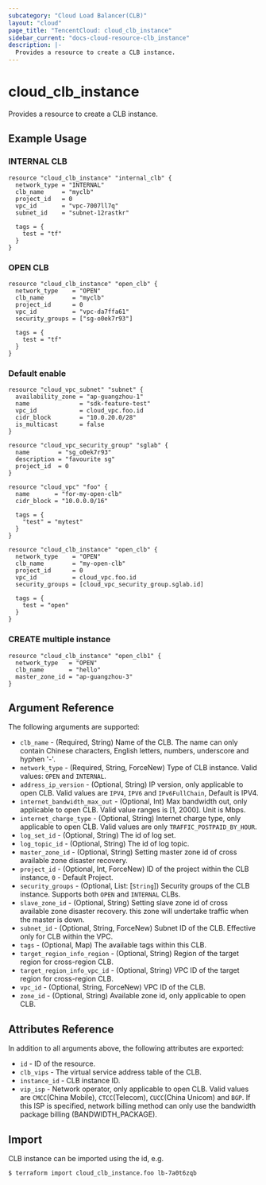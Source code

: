 ```yaml
---
subcategory: "Cloud Load Balancer(CLB)"
layout: "cloud"
page_title: "TencentCloud: cloud_clb_instance"
sidebar_current: "docs-cloud-resource-clb_instance"
description: |-
  Provides a resource to create a CLB instance.
---
```


# cloud_clb_instance

Provides a resource to create a CLB instance.

## Example Usage

### INTERNAL CLB

```hcl
resource "cloud_clb_instance" "internal_clb" {
  network_type = "INTERNAL"
  clb_name     = "myclb"
  project_id   = 0
  vpc_id       = "vpc-7007ll7q"
  subnet_id    = "subnet-12rastkr"

  tags = {
    test = "tf"
  }
}
```

### OPEN CLB

```hcl
resource "cloud_clb_instance" "open_clb" {
  network_type    = "OPEN"
  clb_name        = "myclb"
  project_id      = 0
  vpc_id          = "vpc-da7ffa61"
  security_groups = ["sg-o0ek7r93"]

  tags = {
    test = "tf"
  }
}
```

### Default enable

```hcl
resource "cloud_vpc_subnet" "subnet" {
  availability_zone = "ap-guangzhou-1"
  name              = "sdk-feature-test"
  vpc_id            = cloud_vpc.foo.id
  cidr_block        = "10.0.20.0/28"
  is_multicast      = false
}

resource "cloud_vpc_security_group" "sglab" {
  name        = "sg_o0ek7r93"
  description = "favourite sg"
  project_id  = 0
}

resource "cloud_vpc" "foo" {
  name       = "for-my-open-clb"
  cidr_block = "10.0.0.0/16"

  tags = {
    "test" = "mytest"
  }
}

resource "cloud_clb_instance" "open_clb" {
  network_type    = "OPEN"
  clb_name        = "my-open-clb"
  project_id      = 0
  vpc_id          = cloud_vpc.foo.id
  security_groups = [cloud_vpc_security_group.sglab.id]

  tags = {
    test = "open"
  }
}
```

### CREATE multiple instance

```hcl
resource "cloud_clb_instance" "open_clb1" {
  network_type   = "OPEN"
  clb_name       = "hello"
  master_zone_id = "ap-guangzhou-3"
}
```

## Argument Reference

The following arguments are supported:

* `clb_name` - (Required, String) Name of the CLB. The name can only contain Chinese characters, English letters, numbers, underscore and hyphen '-'.
* `network_type` - (Required, String, ForceNew) Type of CLB instance. Valid values: `OPEN` and `INTERNAL`.
* `address_ip_version` - (Optional, String) IP version, only applicable to open CLB. Valid values are `IPV4`, `IPV6` and `IPv6FullChain`, Default is IPV4.
* `internet_bandwidth_max_out` - (Optional, Int) Max bandwidth out, only applicable to open CLB. Valid value ranges is [1, 2000]. Unit is Mbps.
* `internet_charge_type` - (Optional, String) Internet charge type, only applicable to open CLB. Valid values are only `TRAFFIC_POSTPAID_BY_HOUR`.
* `log_set_id` - (Optional, String) The id of log set.
* `log_topic_id` - (Optional, String) The id of log topic.
* `master_zone_id` - (Optional, String) Setting master zone id of cross available zone disaster recovery.
* `project_id` - (Optional, Int, ForceNew) ID of the project within the CLB instance, `0` - Default Project.
* `security_groups` - (Optional, List: [`String`]) Security groups of the CLB instance. Supports both `OPEN` and `INTERNAL` CLBs.
* `slave_zone_id` - (Optional, String) Setting slave zone id of cross available zone disaster recovery. this zone will undertake traffic when the master is down.
* `subnet_id` - (Optional, String, ForceNew) Subnet ID of the CLB. Effective only for CLB within the VPC.
* `tags` - (Optional, Map) The available tags within this CLB.
* `target_region_info_region` - (Optional, String) Region of the target region for cross-region CLB.
* `target_region_info_vpc_id` - (Optional, String) VPC ID of the target region for cross-region CLB.
* `vpc_id` - (Optional, String, ForceNew) VPC ID of the CLB.
* `zone_id` - (Optional, String) Available zone id, only applicable to open CLB.

## Attributes Reference

In addition to all arguments above, the following attributes are exported:

* `id` - ID of the resource.
* `clb_vips` - The virtual service address table of the CLB.
* `instance_id` - CLB instance ID.
* `vip_isp` - Network operator, only applicable to open CLB. Valid values are `CMCC`(China Mobile), `CTCC`(Telecom), `CUCC`(China Unicom) and `BGP`. If this ISP is specified, network billing method can only use the bandwidth package billing (BANDWIDTH_PACKAGE).


## Import

CLB instance can be imported using the id, e.g.

```
$ terraform import cloud_clb_instance.foo lb-7a0t6zqb
```

